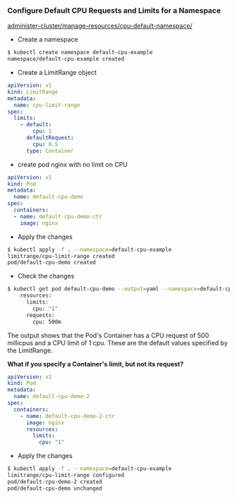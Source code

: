 
### Configure Default CPU Requests and Limits for a Namespace

[administer-cluster/manage-resources/cpu-default-namespace/](https://kubernetes.io/docs/tasks/administer-cluster/manage-resources/cpu-default-namespace/)

- Create a namespace

```bash
$ kubectl create namespace default-cpu-example
namespace/default-cpu-example created
```


- Create a LimitRange object

```yaml
apiVersion: v1
kind: LimitRange
metadata:
  name: cpu-limit-range
spec:
  limits:
    - default:
        cpu: 1
      defaultRequest:
        cpu: 0.5
      type: Container
```

- create pod nginx with no limit on CPU

```yaml
apiVersion: v1
kind: Pod
metadata:
  name: default-cpu-demo
spec:
  containers:
  - name: default-cpu-demo-ctr
    image: nginx
```

- Apply the changes

```bash
$ kubectl apply -f . --namespace=default-cpu-example
limitrange/cpu-limit-range created
pod/default-cpu-demo created
```

- Check the changes

```bash
$ kubectl get pod default-cpu-demo --output=yaml --namespace=default-cpu-example | egrep -i "resources:" -A 4 | egrep -v "f:|{|-"
    resources:
      limits:
        cpu: "1"
      requests:
        cpu: 500m
```

The output shows that the Pod's Container has a CPU request of 500 millicpus and a CPU limit of 1 cpu. These are the default values specified by the LimitRange.


**What if you specify a Container's limit, but not its request?**


```yaml
apiVersion: v1
kind: Pod
metadata:
  name: default-cpu-demo-2
spec:
  containers:
    - name: default-cpu-demo-2-ctr
      image: nginx
      resources:
        limits:
          cpu: "1"
```

- Apply the changes

```bash
$ kubectl apply -f . --namespace=default-cpu-example                                                                             
limitrange/cpu-limit-range configured
pod/default-cpu-demo-2 created
pod/default-cpu-demo unchanged
```
